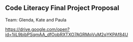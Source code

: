 ## Code Literacy Final Project Proposal

Team: Glenda, Kate and Paula

https://drive.google.com/open?id=1iiL9bibPSqmAA_dfOobRXTXO7AGRMqVuM2qYKPAf84U
